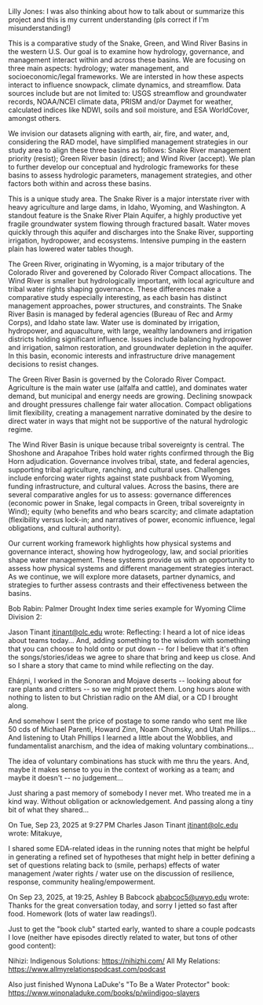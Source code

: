 Lilly Jones: I was also thinking about how to talk about or summarize this project and this is my current understanding
(pls correct if I'm misunderstanding!)

This is a comparative study of the Snake, Green, and Wind River Basins in the western U.S.
Our goal is to examine how hydrology, governance, and management interact within and across these basins.
We are focusing on three main aspects: hydrology; water management, and socioeconomic/legal frameworks.
We are intersted in how these aspects interact to influence snowpack, climate dynamics, and streamflow.
Data sources include but are not limited to: USGS streamflow and groundwater records, NOAA/NCEI climate data,
PRISM and/or Daymet for weather, calculated indices like NDWI, soils and soil moisture, and ESA WorldCover, amongst others.

We invision our datasets aligning with earth, air, fire, and water, and, considering the RAD model,
have simplified management strategies in our study area to align these three basins as follows:
Snake River management priority (resist); Green River basin (direct); and Wind River (accept).
We plan to further develop our conceptual and hydrologic frameworks for these basins to assess hydrologic parameters,
management strategies, and other factors both within and across these basins.

This is a unique study area. The Snake River is a major interstate river with heavy agriculture and large dams, in Idaho, Wyoming, and Washington. A standout feature is the Snake River Plain Aquifer, a highly productive yet fragile groundwater system flowing through fractured basalt. Water moves quickly through this aquifer and discharges into the Snake River, supporting irrigation, hydropower, and ecosystems. Intensive pumping in the eastern plain has lowered water tables though.

The Green River, originating in Wyoming, is a major tributary of the Colorado River and goverened by Colorado River Compact allocations. The Wind River is smaller but hydrologically important, with local agriculture and tribal water rights shaping governance. These differences make a comparative study especially interesting, as each basin has distinct management approaches, power structures, and constraints.
The Snake River Basin is managed by federal agencies (Bureau of Rec and Army Corps), and Idaho state law. Water use is dominated by irrigation, hydropower, and aquaculture, with large, wealthy landowners and irrigation districts holding significant influence. Issues include balancing hydropower and irrigation, salmon restoration, and groundwater depletion in the aquifer. In this basin, economic interests and infrastructure drive management decisions to resist changes.

The Green River Basin is governed by the Colorado River Compact. Agriculture is the main water use (alfalfa and cattle), and dominates water demand, but municipal and energy needs are growing. Declining snowpack and drought pressures challenge fair water allocation. Compact obligations limit flexibility, creating a management narrative dominated by the desire to direct water in ways that might not be supportive of the natural hydrologic regime.

The Wind River Basin is unique because tribal sovereignty is central. The Shoshone and Arapahoe Tribes hold water rights confirmed through the Big Horn adjudication. Governance involves tribal, state, and federal agencies, supporting tribal agriculture, ranching, and cultural uses. Challenges include enforcing water rights against state pushback from Wyoming, funding infrastructure, and cultural values.
Across the basins, there are several comparative angles for us to assess: governance differences (economic power in Snake, legal compacts in Green, tribal sovereignty in Wind); equity (who benefits and who bears scarcity; and climate adaptation (flexibility versus lock-in; and narratives of power, economic influence, legal obligations, and cultural authority).

Our current working framework highlights how physical systems and governance interact, showing how hydrogeology, law, and social priorities shape water management. These systems provide us with an opportunity to assess how physical systems and different management strategies interact. As we continue, we will explore more datasets, partner dynamics, and strategies to further assess contrasts and their effectiveness between the basins.
 
Bob Rabin: Palmer Drought Index time series example for Wyoming Clime Division 2:

Jason Tinant <jtinant@olc.edu> wrote:
Reflecting:
I heard a lot of nice ideas about teams today...
And, adding something to the wisdom with something that you can choose to hold onto or put down -- for I believe that it's often the songs/stories/ideas we agree to share that bring and keep us close. And so I share a story that came to mind while reflecting on the day.

Eháŋni, I worked in the Sonoran and Mojave deserts -- looking about for rare plants and critters -- so we might protect them. Long hours alone with nothing to listen to but Christian radio on the AM dial, or a CD I brought along.

And somehow I sent the price of postage to some rando who sent me like 50 cds of Michael Parenti, Howard Zinn, Noam Chomsky, and Utah Phillips... And listening to Utah Phillips I learned a little about the Wobblies, and fundamentalist anarchism, and the idea of making voluntary combinations... 

The idea of voluntary combinations has stuck with me thru the years. And, maybe it makes sense to you in the context of working as a team; and maybe it doesn't -- no judgement...

Just sharing a past memory of somebody I never met.
Who treated me in a kind way.
Without obligation or acknowledgement.
And passing along a tiny bit of what they shared... 

On Tue, Sep 23, 2025 at 9:27 PM Charles Jason Tinant <jtinant@olc.edu> wrote:
Mitakuye,

I shared some EDA-related ideas in the running notes that might be helpful in generating a refined set of hypotheses that might help in better defining a set of questions relating back to (smile, perhaps) effects of water management /water rights / water use on the discussion of resilience, response, community healing/empowerment.

On Sep 23, 2025, at 19:25, Ashley B Babcock <ababcoc5@uwyo.edu> wrote:
Thanks for the great conversation today, and sorry I jetted so fast after food. Homework (lots of water law readings!). 

Just to get the "book club" started early, wanted to share a couple podcasts I love (neither have episodes directly related to water, but tons of other good content):

Nihizi: Indigenous Solutions: https://nihizhi.com/
All My Relations: https://www.allmyrelationspodcast.com/podcast

Also just finished Wynona LaDuke's "To Be a Water Protector" book: https://www.winonaladuke.com/books/p/wiindigoo-slayers

